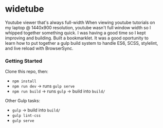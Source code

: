 # widetube
Youtube viewer that's always full-width
When viewing youtube tutorials on my laptop @ 1440x900 resolution, youtube wasn't full window width so I whipped together something quick. I was having a good time so I kept improving and building. Built a bookmarklet. It was a good oportunity to learn how to put together a gulp build system to handle ES6, SCSS, stylelint, and live reload with BrowserSync.
### Getting Started
Clone this repo, then:
* `npm install`
* `npm run dev` -> runs `gulp serve`
* `npm run build` -> runs `gulp` -> build into `build/`

Other Gulp tasks:
* `gulp` -> build into `build/`
* `gulp lint-css`
* `gulp serve`
